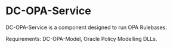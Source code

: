 # DC-OPA-Service
DC-OPA-Service is a component designed to run OPA Rulebases. 

Requirements: DC-OPA-Model, Oracle Policy Modelling DLLs.

